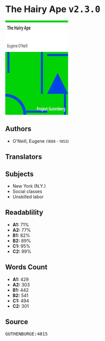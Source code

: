 # The Hairy Ape <kbd>v2.3.0</kbd>

![](./cover.medium.jpg "")

## Authors


 - O'Neill, Eugene <small>(1888 - 1953)</small>

## Translators



## Subjects


 - New York (N.Y.)
 - Social classes
 - Unskilled labor

## Readablility


 - **A1:** 71%
 - **A2:** 77%
 - **B1:** 82%
 - **B2:** 89%
 - **C1:** 95%
 - **C2:** 99%

## Words Count


 - **A1:** 429
 - **A2:** 303
 - **B1:** 442
 - **B2:** 541
 - **C1:** 494
 - **C2:** 301

## Source


<kbd>GUTHENBURGE:4015</kbd>
